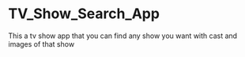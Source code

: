 # TV_Show_Search_App

This a tv show app that you can find any show you want with cast and images of that show
